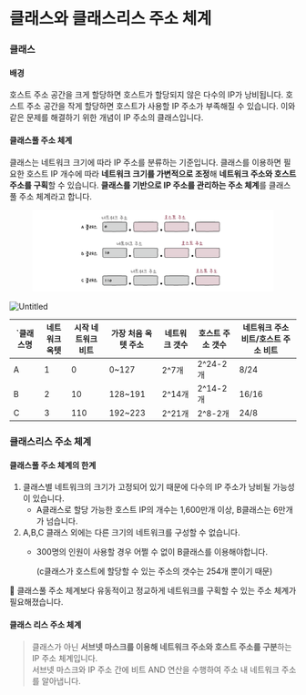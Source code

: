 # 클래스와 클래스리스 주소 체계



### 클래스

#### 배경

호스트 주소 공간을 크게 할당하면 호스트가 할당되지 않은 다수의 IP가 낭비됩니다. 호스트 주소 공간을 작게 할당하면 호스트가 사용할 IP 주소가 부족해질 수 있습니다. 이와 같은 문제를 해결하기 위한 개념이 IP 주소의 클래스입니다.

#### 클래스풀 주소 체계

클래스는 네트워크 크기에 따라 IP 주소를 분류하는 기준입니다. 클래스를 이용하면 필요한 호스트 IP 개수에 따라 **네트워크 크기를 가변적으로 조정**해 **네트워크 주소와 호스트 주소를 구획**할 수 있습니다. **클래스를 기반으로 IP 주소를 관리하는 주소 체계**를 클래스풀 주소 체계라고 합니다.

<figure><img src="../../../../.gitbook/assets/image (2).png" alt=""><figcaption></figcaption></figure>

![Untitled](https://prod-files-secure.s3.us-west-2.amazonaws.com/e7472e42-7118-406f-8758-f9c76b1cf86a/e2e65c30-6078-45cb-a550-ae9aa4fe4838/Untitled.png)

<table><thead><tr><th width="40">`클래스명</th><th>네트워크 옥텟</th><th>시작 네트워크 비트</th><th>가장 처음 옥텟 주소</th><th>네트워크 갯수</th><th>호스트 주소 갯수</th><th>네트워크 주소 비트/호스트 주소 비트</th></tr></thead><tbody><tr><td>A</td><td>1</td><td>0</td><td>0~127</td><td>2^7개</td><td>2^24-2개</td><td>8/24</td></tr><tr><td>B</td><td>2</td><td>10</td><td>128~191</td><td>2^14개</td><td>2^14-2개</td><td>16/16</td></tr><tr><td>C</td><td>3</td><td>110</td><td>192~223</td><td>2^21개</td><td>2^8-2개</td><td>24/8</td></tr></tbody></table>

### 클래스리스 주소 체계

#### 클래스풀 주소 체계의 한계

1. 클래스별 네트워크의 크기가 고정되어 있기 때문에 다수의 IP 주소가 낭비될 가능성이 있습니다.
   * A클래스로 할당 가능한 호스트 IP의 개수는 1,600만개 이상, B클래스는 6만개가 넘습니다.
2. A,B,C 클래스 외에는 다른 크기의 네트워크를 구성할 수 없습니다.
   *   300명의 인원이 사용할 경우 어쩔 수 없이 B클래스를 이용해야합니다.

       (c클래스가 호스트에 할당할 수 있는 주소의 갯수는 254개 뿐이기 때문)

📌 클래스풀 주소 체계보다 유동적이고 정교하게 네트워크를 구획할 수 있는 주소 체계가 필요해졌습니다.

#### 클래스 리스 주소 체계&#x20;

> 클래스가 아닌 **서브넷 마스크를 이용해 네트워크 주소와 호스트 주소를 구분**하는 IP 주소 체계입니다. \
> 서브넷 마스크와 IP 주소 간에 비트 AND 연산을 수행하여 주소 내 네트워크 주소를 알아냅니다.&#x20;






